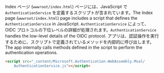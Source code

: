 <span data-ttu-id="39f39-101">Index ページ (`wwwroot/index.html`) ページには、JavaScript で `AuthenticationService` を定義するスクリプトが含まれています。</span><span class="sxs-lookup"><span data-stu-id="39f39-101">The Index page (`wwwroot/index.html`) page includes a script that defines the `AuthenticationService` in JavaScript.</span></span> <span data-ttu-id="39f39-102">`AuthenticationService` によって、OIDC プロトコルの下位レベルの詳細が処理されます。</span><span class="sxs-lookup"><span data-stu-id="39f39-102">`AuthenticationService` handles the low-level details of the OIDC protocol.</span></span> <span data-ttu-id="39f39-103">アプリは、認証操作を実行するために、スクリプトで定義されているメソッドを内部的に呼び出します。</span><span class="sxs-lookup"><span data-stu-id="39f39-103">The app internally calls methods defined in the script to perform the authentication operations.</span></span>

```html
<script src="_content/Microsoft.Authentication.WebAssembly.Msal/
    AuthenticationService.js"></script>
```
